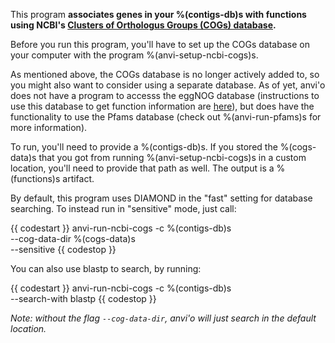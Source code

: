 This program **associates genes in your %(contigs-db)s with functions using NCBI's [Clusters of Orthologus Groups (COGs) database](https://www.ncbi.nlm.nih.gov/pmc/articles/PMC102395/).**

Before you run this program, you'll have to set up the COGs database on your computer with the program %(anvi-setup-ncbi-cogs)s.  

As mentioned above, the COGs database is no longer actively added to, so you might also want to consider using a separate database. As of yet, anvi'o does not have a program to accesss the eggNOG database (instructions to use this database to get function information are [here](http://merenlab.org/2016/06/18/importing-functions/#eggnog-database--emapper)), but does have the functionality to use the Pfams database (check out %(anvi-run-pfams)s for more information). 

To run, you'll need to provide a %(contigs-db)s. If you stored the %(cogs-data)s that you got from running %(anvi-setup-ncbi-cogs)s in a custom location, you'll need to provide that path as well. The output is a %(functions)s artifact. 

By default, this program uses DIAMOND in the "fast" setting for database searching. To instead run in "sensitive" mode, just call: 

{{ codestart }}
anvi-run-ncbi-cogs -c %(contigs-db)s \
            --cog-data-dir %(cogs-data)s \
            --sensitive
{{ codestop }}

You can also use blastp to search, by running: 

{{ codestart }}
anvi-run-ncbi-cogs -c %(contigs-db)s \
            --search-with blastp
{{ codestop }}

*Note: without the flag `--cog-data-dir`, anvi'o will just search in the default location.*


